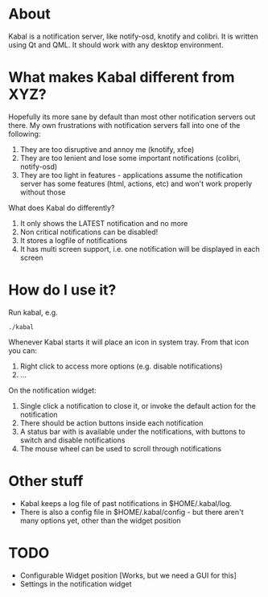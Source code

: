 
# About

Kabal is a notification server, like notify-osd, knotify and colibri. It is written
using Qt and QML. It should work with any desktop environment.


# What makes Kabal different from XYZ?

Hopefully its more sane by default than most other notification servers out there. My own
frustrations with notification servers fall into one of the following:

1. They are too disruptive and annoy me (knotify, xfce)
2. They are too lenient and lose some important 
   notifications (colibri, notify-osd)
3. They are too light in features - applications 
   assume the notification server has some features
   (html, actions, etc) and won't work properly without those

What does Kabal do differently?

1. It only shows the LATEST notification and no more
2. Non critical notifications can be disabled!
3. It stores a logfile of notifications
4. It has multi screen support, i.e. one notification
   will be displayed in each screen

# How do I use it?

Run kabal, e.g.

    ./kabal

Whenever Kabal starts it will place an icon in system tray. From that icon
you can:

1. Right click to access more options (e.g. disable notifications)
1. ...

On the notification widget:

1. Single click a notification to close it, or invoke the default action
   for the notification
2. There should be action buttons inside each notification
3. A status bar with is available under the notifications, with
   buttons to switch and disable notifications
4. The mouse wheel can be used to scroll through notifications

# Other stuff

- Kabal keeps a log file of past notifications in $HOME/.kabal/log.
- There is also a config file in $HOME/.kabal/config - but there aren't
  many options yet, other than the widget position

# TODO 

* Configurable Widget position [Works, but we need a GUI for this]
* Settings in the notification widget
